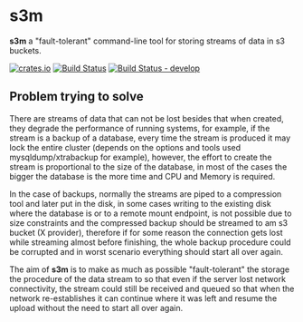 # s3m

**s3m** a "fault-tolerant" command-line tool for storing streams of data in s3 buckets.

[![crates.io](https://img.shields.io/crates/v/s3m.svg)](https://crates.io/crates/s3m)
[![Build Status](https://travis-ci.org/s3m/s3m.svg?branch=master)](https://travis-ci.org/s3m/s3m)
[![Build Status - develop](https://github.com/s3m/s3m/workflows/build/badge.svg?branch=develop)](https://github.com/s3m/s3m/actions)


## Problem trying to solve

There are streams of data that can not be lost besides that when created,
they degrade the performance of running systems, for example, if the stream
is a backup of a database, every time the stream is produced it may lock the
entire cluster (depends on the options and tools used mysqldump/xtrabackup for
example), however, the effort to create the stream is proportional to the size
of the database, in most of the cases the bigger the database is the more time
and CPU and Memory is required.

In the case of backups, normally the streams are piped to a compression tool
and later put in the disk, in some cases writing to the existing disk where
the database is or to a remote mount endpoint, is not possible due to size
constraints and the compressed backup should be streamed to am s3 bucket (X
provider), therefore if for some reason the connection gets lost while streaming
almost before finishing, the whole backup procedure could be corrupted and in
worst scenario everything should start all over again.

The aim of **s3m** is to make as much as possible "fault-tolerant" the storage
the procedure of the data stream to so that even if the server lost network
connectivity, the stream could still be received and queued so that when the
network re-establishes it can continue where it was left and resume the
upload without the need to start all over again.
